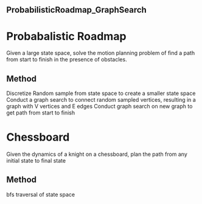 ## ProbabilisticRoadmap_GraphSearch

# Probabalistic Roadmap
Given a large state space, solve the motion planning problem of find a path from start to finish in the presence of obstacles.

## Method
Discretize
Random sample from state space to create a smaller state space  
Conduct a graph search to connect random sampled vertices, resulting in a graph with V vertices and E edges
Conduct graph search on new graph to get path from start to finish

# Chessboard
Given the dynamics of a knight on a chessboard, plan the path from any initial state to final state

## Method
bfs traversal of state space
